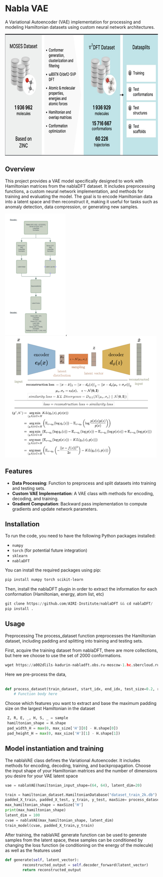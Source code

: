 # Nabla VAE

A Variational Autoencoder (VAE) implementation for processing and modeling Hamiltonian datasets using custom neural network architectures.

<img src="https://github.com/kbansal98/nablaDFT/blob/main/nablaData.jpg" width= "700" height = "400"/>




## Overview

This project provides a VAE model specifically designed to work with Hamiltonian matrices from the nablaDFT dataset. It includes preprocessing functions, a custom neural network implementation, and methods for training and evaluating the model. The goal is to encode Hamiltonian data into a latent space and then reconstruct it, making it useful for tasks such as anomaly detection, data compression, or generating new samples.

<img src="https://github.com/kbansal98/nablaDFT/blob/main/architecture.jpg" width="200" height="400" />,      <img src="https://github.com/kbansal98/nablaDFT/blob/main/generalvaearch.png" width= "500" height = "400"/>
## Features

- **Data Processing**: Function to preprocess and split datasets into training and testing sets.
- **Custom VAE Implementation**: A VAE class with methods for encoding, decoding, and training.
- **Gradient Computation**: Backward pass implementation to compute gradients and update network parameters.

## Installation

To run the code, you need to have the following Python packages installed:

- `numpy`
- `torch` (for potential future integration)
- `sklearn`
-  `nablaDFT`

You can install the required packages using pip:

```bash
pip install numpy torch scikit-learn
```

Then, install the nablaDFT plugin in order to extract the information for each conformation (Hamiltonian, energy, atom list, etc)
```python
git clone https://github.com/AIRI-Institute/nablaDFT && cd nablaDFT/
pip install .
```



## Usage

Preprocessing
The process_dataset function preprocesses the Hamiltonian dataset, including padding and splitting into training and testing sets.

First, acquire the training dataset from nablaDFT, there are more collections, but here we choose to use the set of 2000 conformations.
```python
wget https://a002dlils-kadurin-nabladft.obs.ru-moscow-1.hc.sbercloud.ru/data/nablaDFTv2/hamiltonian_databases/train_2k.db
```
Here we pre-process the data, 
```python

def process_dataset(train_dataset, start_idx, end_idx, test_size=0.2, random_state=42):
    # Function body here
```
Choose which features you want to extract and base the maximum padding size on the largest Hamiltonian in the dataset
```python
 Z, R, E, _, H, S, _ = sample
 hamiltonian_shape = H.shape
 pad_width_H = max(0, max_size['H'][0] - H.shape[0])
 pad_height_H = max(0, max_size['H'][1] - H.shape[1])
```

## Model instantiation and training
The nablaVAE class defines the Variational Autoencoder. It includes methods for encoding, decoding, training, and backpropagation. Choose the input shape of your Hamiltonian matrices and the number of dimensions you desire for your VAE latent space

```python
vae = nablaVAE(hamiltonian_input_shape=(64, 64), latent_dim=20)
```

```python
train = hamiltonian_dataset.HamiltonianDatabase("dataset_train_2k.db")
padded_X_train, padded_X_test, y_train, y_test, maxSize= process_dataset(train,start_idx,end_idx)
max_hamiltonian_shape = maxSize['H']
print(max_hamiltonian_shape)
latent_dim = 100
cvae = nablaVAE(max_hamiltonian_shape, latent_dim)
train_model(cvae, padded_X_train,y_train)
```

After training, the nablaVAE generate function can be used to generate samples from the latent space, these samples can be conditioned by changing the loss function (ie conditioning on the energy of the molecule) as well as the features used
```python  
def generate(self, latent_vector):
        reconstructed_output = self.decoder_forward(latent_vector)
        return reconstructed_output
```
